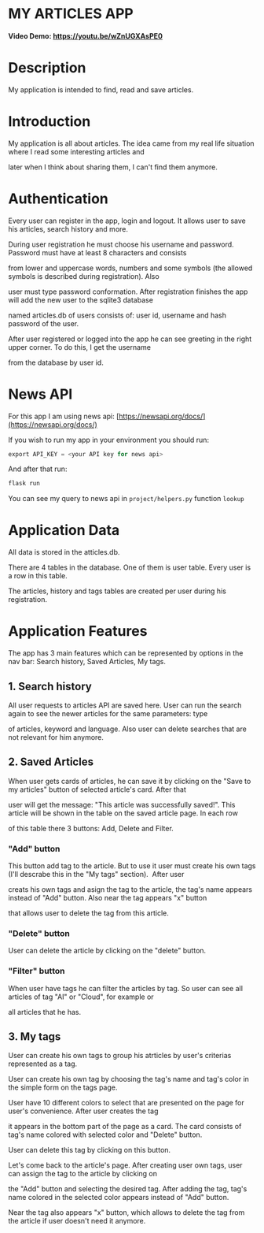# MY ARTICLES APP
#### Video Demo:  https://youtu.be/wZnUGXAsPE0
# Description

My application is intended to find, read and save articles.

# Introduction

My application is all about articles. The idea came from my real life situation where I read some interesting articles and

later when I think about sharing them, I can't find them anymore.

# Authentication

Every user can register in the app, login and logout. It allows user to save his articles, search history and more.

During user registration he must choose his username and password. Password must have at least 8 characters and consists

from lower and uppercase words, numbers and some symbols (the allowed symbols is described during registration). Also

user must type password conformation. After registration finishes the app will add the new user to the sqlite3 database

named articles.db of users consists of: user id, username and hash password of the user.

After user registered or logged into the app he can see greeting in the right upper corner. To do this, I get the username

from the database by user id.

# News API

For this app I am using news api: [https://newsapi.org/docs/](https://newsapi.org/docs/)

If you wish to run my app in your environment you should run:

```python
export API_KEY = <your API key for news api>
```

And after that run:

```python
flask run
```

You can see my query to news api in `project/helpers.py` function `lookup`

# Application Data

All data is stored in the atticles.db.

There are 4 tables in the database. One of them is user table. Every user is a row in this table.

The articles, history and tags tables are created per user during his registration.

# Application Features

The app has 3 main features which can be represented by options in the nav bar: Search history, Saved Articles, My tags.

## 1\. Search history

All user requests to articles API are saved here. User can run the search again to see the newer articles for the same parameters: type

of articles, keyword and language. Also user can delete searches that are not relevant for him anymore.

## 2\. Saved Articles

When user gets cards of articles, he can save it by clicking on the "Save to my articles" button of selected article's card. After that

user will get the message: "This article was successfully saved!". This article will be shown in the table on the saved article page. In each row

of this table there 3 buttons: Add, Delete and Filter.

### "Add" button

This button add tag to the article. But to use it user must create his own tags (I'll descrabe this in the "My tags" section).  After user

creats his own tags and asign the tag to the article, the tag's name appears instead of "Add" button. Also near the tag appears "x" button

that allows user to delete the tag from this article.

### "Delete" button

User can delete the article by clicking on the "delete" button.

### "Filter" button

When user have tags he can filter the articles by tag. So user can see all articles of tag "AI" or "Cloud", for example or

all articles that he has.

## 3\. My tags

User can create his own tags to group his atrticles by user's criterias represented as a tag.

User can create his own tag by choosing the tag's name and tag's color in the simple form on the tags page.

User have 10 different colors to select that are presented on the page for user's convenience. After user creates the tag

it appears in the bottom part of the page as a card. The card consists of tag's name colored with selected color and "Delete" button.

User can delete this tag by clicking on this button.

Let's come back to the article's page. After creating user own tags, user can assign the tag to the article by clicking on

the "Add" button and selecting the desired tag. After adding the tag, tag's name colored in the selected color appears instead of "Add" button.

Near the tag also appears "x" button, which allows to delete the tag from the article if user doesn't need it anymore.
